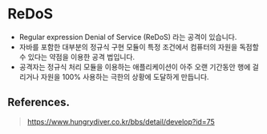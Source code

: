 # ReDoS

- Regular expression Denial of Service (ReDoS) 라는 공격이 있습니다.
- 자바를 포함한 대부분의 정규식 구현 모듈이 특정 조건에서 컴퓨터의 자원을 독점할 수 있다는 약점을 이용한 공격 법입니다.
- 공격자는 정규식 처리 모듈을 이용하는 애플리케이션이 아주 오랜 기간동안 행에 걸리거나 자원을 100% 사용하는 극한의 상황에 도달하게 만듭니다.

## References.

> https://www.hungrydiver.co.kr/bbs/detail/develop?id=75
